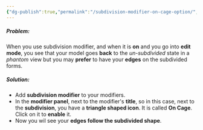 ```yaml
---
{"dg-publish":true,"permalink":"/subdivision-modifier-on-cage-option/","noteIcon":""}
---
```


##### Problem:
When you use subdivision modifier, and when it is **on** and you go into **edit mode**, you see that your model goes **back** to the *un-subdivided* state in a *phantom* view but you may **prefer** to have your **edges** on the subdivided forms.

##### Solution:
- Add **subdivision modifier** to your modifiers.
- In the **modifier panel**, next to the modifier's **title**, so in this case, next to the **subdivision**, you have a **triangle shaped icon**. It is called **On Cage**. Click on it to **enable** it.
- Now you wil see your **edges follow the subdivided shape**.